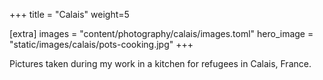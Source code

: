 +++
title = "Calais"
weight=5

[extra]
images = "content/photography/calais/images.toml"
hero_image = "static/images/calais/pots-cooking.jpg"
+++

Pictures taken during my work in a kitchen for refugees in Calais, France.
